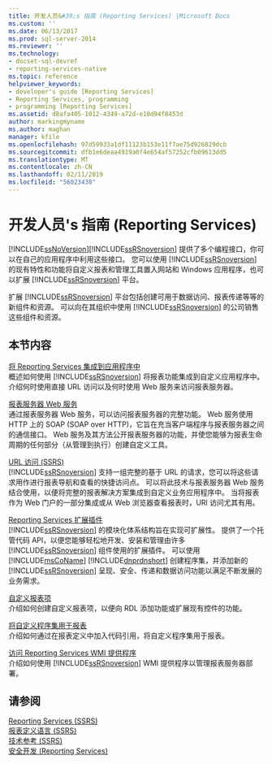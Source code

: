 ```yaml
---
title: 开发人员&#39;s 指南 (Reporting Services) |Microsoft Docs
ms.custom: ''
ms.date: 06/13/2017
ms.prod: sql-server-2014
ms.reviewer: ''
ms.technology:
- docset-sql-devref
- reporting-services-native
ms.topic: reference
helpviewer_keywords:
- developer's guide [Reporting Services]
- Reporting Services, programming
- programming [Reporting Services]
ms.assetid: d8afa405-1012-4349-a72d-e10d94f8453d
author: markingmyname
ms.author: maghan
manager: kfile
ms.openlocfilehash: 97d59933a1df11123b153e11f7ae75d926829dcb
ms.sourcegitcommit: dfb1e6deaa4919a0f4e654af57252cfb09613dd5
ms.translationtype: MT
ms.contentlocale: zh-CN
ms.lasthandoff: 02/11/2019
ms.locfileid: "56023438"
---
```

# <a name="developer39s-guide-reporting-services"></a>开发人员&#39;s 指南 (Reporting Services)
  [!INCLUDE[ssNoVersion](../includes/ssnoversion-md.md)][!INCLUDE[ssRSnoversion](../includes/ssrsnoversion-md.md)] 提供了多个编程接口，你可以在自己的应用程序中利用这些接口。 您可以使用 [!INCLUDE[ssRSnoversion](../includes/ssrsnoversion-md.md)] 的现有特性和功能将自定义报表和管理工具置入网站和 Windows 应用程序，也可以扩展 [!INCLUDE[ssRSnoversion](../includes/ssrsnoversion-md.md)] 平台。  
  
 扩展 [!INCLUDE[ssRSnoversion](../includes/ssrsnoversion-md.md)] 平台包括创建可用于数据访问、报表传递等等的新组件和资源。 可以向在其组织中使用 [!INCLUDE[ssRSnoversion](../includes/ssrsnoversion-md.md)] 的公司销售这些组件和资源。  
  
## <a name="in-this-section"></a>本节内容  
 [将 Reporting Services 集成到应用程序中](application-integration/integrating-reporting-services-into-applications.md)  
 概述如何使用 [!INCLUDE[ssRSnoversion](../includes/ssrsnoversion-md.md)] 将报表功能集成到自定义应用程序中。 介绍何时使用直接 URL 访问以及何时使用 Web 服务来访问报表服务器。  
  
 [报表服务器 Web 服务](report-server-web-service/report-server-web-service.md)  
 通过报表服务器 Web 服务，可以访问报表服务器的完整功能。 Web 服务使用 HTTP 上的 SOAP (SOAP over HTTP)，它旨在充当客户端程序与报表服务器之间的通信接口。 Web 服务及其方法公开报表服务器的功能，并使您能够为报表生命周期的任何部分（从管理到执行）创建自定义工具。  
  
 [URL 访问 (SSRS)](url-access-ssrs.md)  
 [!INCLUDE[ssRSnoversion](../includes/ssrsnoversion-md.md)] 支持一组完整的基于 URL 的请求，您可以将这些请求用作进行报表导航和查看的快捷访问点。 可以将此技术与报表服务器 Web 服务结合使用，以便将完整的报表解决方案集成到自定义业务应用程序中。 当将报表作为 Web 门户的一部分集成或从 Web 浏览器查看报表时，URl 访问尤其有用。  
  
 [Reporting Services 扩展插件](extensions/reporting-services-extensions.md)  
 [!INCLUDE[ssRSnoversion](../includes/ssrsnoversion-md.md)] 的模块化体系结构旨在实现可扩展性。 提供了一个托管代码 API，以便您能够轻松地开发、安装和管理由许多 [!INCLUDE[ssRSnoversion](../includes/ssrsnoversion-md.md)] 组件使用的扩展插件。 可以使用 [!INCLUDE[msCoName](../includes/msconame-md.md)] [!INCLUDE[dnprdnshort](../includes/dnprdnshort-md.md)] 创建程序集，并添加新的 [!INCLUDE[ssRSnoversion](../includes/ssrsnoversion-md.md)] 呈现、安全、传递和数据访问功能以满足不断发展的业务需求。  
  
 [自定义报表项](custom-report-items/custom-report-items.md)  
 介绍如何创建自定义报表项，以便向 RDL 添加功能或扩展现有控件的功能。  
  
 [将自定义程序集用于报表](custom-assemblies/using-custom-assemblies-with-reports.md)  
 介绍如何通过在报表定义中加入代码引用，将自定义程序集用于报表。  
  
 [访问 Reporting Services WMI 提供程序](tools/access-the-reporting-services-wmi-provider.md)  
 介绍如何使用 [!INCLUDE[ssRSnoversion](../includes/ssrsnoversion-md.md)] WMI 提供程序以管理报表服务器部署。  
  
## <a name="see-also"></a>请参阅  
 [Reporting Services (SSRS)](create-deploy-and-manage-mobile-and-paginated-reports.md)   
 [报表定义语言 (SSRS)](reports/report-definition-language-ssrs.md)   
 [技术参考 (SSRS)](technical-reference-ssrs.md)   
 [安全开发 (Reporting Services)](extensions/secure-development/secure-development-reporting-services.md)  
  
  
